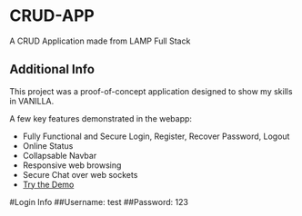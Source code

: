 # CRUD-APP

A CRUD Application made from LAMP Full Stack

## Additional Info

This project was a proof-of-concept application designed to show my skills in VANILLA.

A few key features demonstrated in the webapp:

- Fully Functional and Secure Login, Register, Recover Password, Logout
- Online Status
- Collapsable Navbar
- Responsive web browsing
- Secure Chat over web sockets
- [Try the Demo](https://www.jaimegonzalezjr.com/Projects/crud/login.php)

#Login Info
##Username: test
##Password: 123